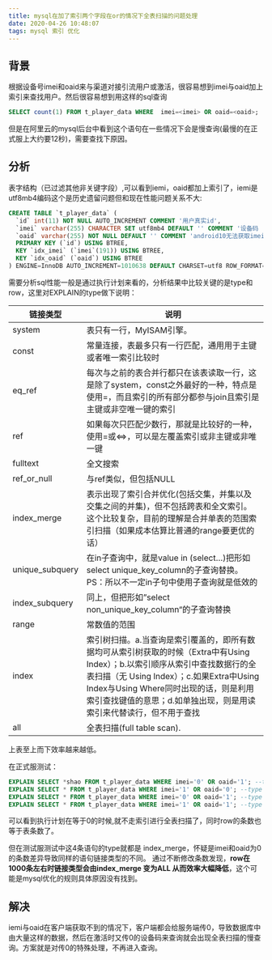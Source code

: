 ```yaml
---
title: mysql在加了索引两个字段在or的情况下全表扫描的问题处理
date: 2020-04-26 10:48:07
tags: mysql 索引 优化
---
```


## 背景

根据设备号imei和oaid来与渠道对接引流用户或激活，很容易想到imei与oaid加上索引来查找用户。然后很容易想到用这样的sql查询

```sql
SELECT count(1) FROM t_player_data WHERE  imei=<imei> OR oaid=<oaid>;
```
但是在阿里云的mysql后台中看到这个语句在一些情况下会是慢查询(最慢的在正式服上大约要12秒)，需要查找下原因。

## 分析

表字结构（已过滤其他非关键字段）,可以看到iemi，oaid都加上索引了，iemi是utf8mb4编码这个是历史遗留问题但和现在性能问题关系不大:
```sql
CREATE TABLE `t_player_data` (
  `id` int(11) NOT NULL AUTO_INCREMENT COMMENT '用户真实id',
  `imei` varchar(255) CHARACTER SET utf8mb4 DEFAULT '' COMMENT '设备码  --网站用',
  `oaid` varchar(255) NOT NULL DEFAULT '' COMMENT 'android10无法获取imei用oaid代替',
  PRIMARY KEY (`id`) USING BTREE,
  KEY `idx_imei` (`imei`(191)) USING BTREE,
  KEY `idx_oaid` (`oaid`) USING BTREE
) ENGINE=InnoDB AUTO_INCREMENT=1010638 DEFAULT CHARSET=utf8 ROW_FORMAT=COMPACT;
```
需要分析sql性能一般是通过执行计划来看的，分析结果中比较关键的是type和row，这里对EXPLAIN的type做下说明：

链接类型 | 	说明  
-|-
system | 表只有一行，MyISAM引擎。
const | 常量连接，表最多只有一行匹配，通用用于主键或者唯一索引比较时
eq_ref | 每次与之前的表合并行都只在该表读取一行，这是除了system，const之外最好的一种，特点是使用=，而且索引的所有部分都参与join且索引是主键或非空唯一键的索引
ref | 如果每次只匹配少数行，那就是比较好的一种，使用=或<=>，可以是左覆盖索引或非主键或非唯一键
fulltext | 全文搜索
ref_or_null | 与ref类似，但包括NULL
index_merge | 表示出现了索引合并优化(包括交集，并集以及交集之间的并集)，但不包括跨表和全文索引。这个比较复杂，目前的理解是合并单表的范围索引扫描（如果成本估算比普通的range要更优的话）
unique_subquery | 在in子查询中，就是value in (select…)把形如select unique_key_column的子查询替换。PS：所以不一定in子句中使用子查询就是低效的
index_subquery | 同上，但把形如”select non_unique_key_column“的子查询替换
range | 常数值的范围
index | 索引树扫描。a.当查询是索引覆盖的，即所有数据均可从索引树获取的时候（Extra中有Using Index）；b.以索引顺序从索引中查找数据行的全表扫描（无 Using Index）；c.如果Extra中Using Index与Using Where同时出现的话，则是利用索引查找键值的意思；d.如单独出现，则是用读索引来代替读行，但不用于查找
all | 	全表扫描(full table scan).

上表至上而下效率越来越低。


在正式服测试：

```sql
EXPLAIN SELECT *shao FROM t_player_data WHERE imei='0' OR oaid='1'; --type ALL 
EXPLAIN SELECT * FROM t_player_data WHERE imei='1' OR oaid='0'; --type ALL
EXPLAIN SELECT * FROM t_player_data WHERE imei='0' OR oaid='1'; --type ALL
EXPLAIN SELECT * FROM t_player_data WHERE imei='1' OR oaid='1'; --type index_merge
```

可以看到执行计划在等于0的时候,就不走索引进行全表扫描了，同时row的条数也等于表条数了。

但在测试服测试中这4条语句的type就都是 index_merge，怀疑是imei和oaid为0的条数差异导致同样的语句链接类型的不同。
通过不断修改条数发现，**row在1000条左右时链接类型会由index_merge 变为ALL 从而效率大幅降低**，这个可能是mysql优化的规则具体原因没有找到。

## 解决

iemi与oaid在客户端获取不到的情况下，客户端都会给服务端传0，导致数据库中由大量这样的数据，然后在激活时又传0的设备码来查询就会出现全表扫描的慢查询。方案就是对传0的特殊处理，不再进入查询。
